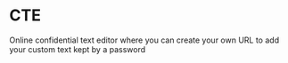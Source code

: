 # CTE
Online confidential text editor where you can create your own URL to add your custom text kept by a password 

